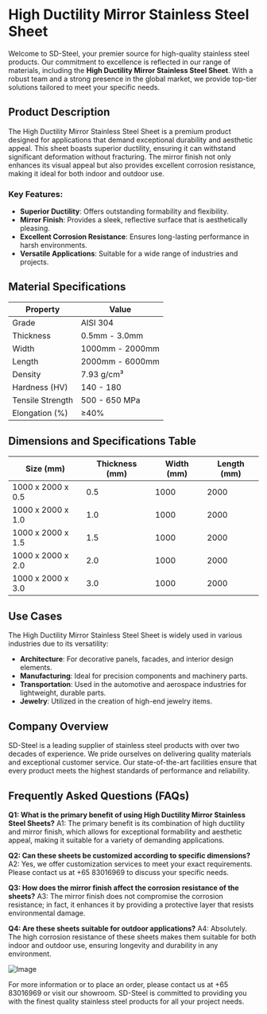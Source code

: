 # High Ductility Mirror Stainless Steel Sheet

Welcome to SD-Steel, your premier source for high-quality stainless steel products. Our commitment to excellence is reflected in our range of materials, including the **High Ductility Mirror Stainless Steel Sheet**. With a robust team and a strong presence in the global market, we provide top-tier solutions tailored to meet your specific needs.

## Product Description

The High Ductility Mirror Stainless Steel Sheet is a premium product designed for applications that demand exceptional durability and aesthetic appeal. This sheet boasts superior ductility, ensuring it can withstand significant deformation without fracturing. The mirror finish not only enhances its visual appeal but also provides excellent corrosion resistance, making it ideal for both indoor and outdoor use.

### Key Features:
- **Superior Ductility**: Offers outstanding formability and flexibility.
- **Mirror Finish**: Provides a sleek, reflective surface that is aesthetically pleasing.
- **Excellent Corrosion Resistance**: Ensures long-lasting performance in harsh environments.
- **Versatile Applications**: Suitable for a wide range of industries and projects.

## Material Specifications

| Property           | Value                  |
|--------------------|------------------------|
| Grade              | AISI 304               |
| Thickness          | 0.5mm - 3.0mm          |
| Width              | 1000mm - 2000mm        |
| Length             | 2000mm - 6000mm        |
| Density            | 7.93 g/cm³             |
| Hardness (HV)      | 140 - 180              |
| Tensile Strength   | 500 - 650 MPa         |
| Elongation (%)     | ≥40%                   |

## Dimensions and Specifications Table

| Size (mm)          | Thickness (mm) | Width (mm) | Length (mm) |
|--------------------|----------------|------------|-------------|
| 1000 x 2000 x 0.5  | 0.5            | 1000       | 2000        |
| 1000 x 2000 x 1.0  | 1.0            | 1000       | 2000        |
| 1000 x 2000 x 1.5  | 1.5            | 1000       | 2000        |
| 1000 x 2000 x 2.0  | 2.0            | 1000       | 2000        |
| 1000 x 2000 x 3.0  | 3.0            | 1000       | 2000        |

## Use Cases

The High Ductility Mirror Stainless Steel Sheet is widely used in various industries due to its versatility:

- **Architecture**: For decorative panels, facades, and interior design elements.
- **Manufacturing**: Ideal for precision components and machinery parts.
- **Transportation**: Used in the automotive and aerospace industries for lightweight, durable parts.
- **Jewelry**: Utilized in the creation of high-end jewelry items.

## Company Overview

SD-Steel is a leading supplier of stainless steel products with over two decades of experience. We pride ourselves on delivering quality materials and exceptional customer service. Our state-of-the-art facilities ensure that every product meets the highest standards of performance and reliability.

## Frequently Asked Questions (FAQs)

**Q1: What is the primary benefit of using High Ductility Mirror Stainless Steel Sheets?**
A1: The primary benefit is its combination of high ductility and mirror finish, which allows for exceptional formability and aesthetic appeal, making it suitable for a variety of demanding applications.

**Q2: Can these sheets be customized according to specific dimensions?**
A2: Yes, we offer customization services to meet your exact requirements. Please contact us at +65 83016969 to discuss your specific needs.

**Q3: How does the mirror finish affect the corrosion resistance of the sheets?**
A3: The mirror finish does not compromise the corrosion resistance; in fact, it enhances it by providing a protective layer that resists environmental damage.

**Q4: Are these sheets suitable for outdoor applications?**
A4: Absolutely. The high corrosion resistance of these sheets makes them suitable for both indoor and outdoor use, ensuring longevity and durability in any environment.

![Image](https://github.com/user-attachments/assets/2567258e-e124-4816-932d-1809bd27ef0b)

For more information or to place an order, please contact us at +65 83016969 or visit our showroom. SD-Steel is committed to providing you with the finest quality stainless steel products for all your project needs.